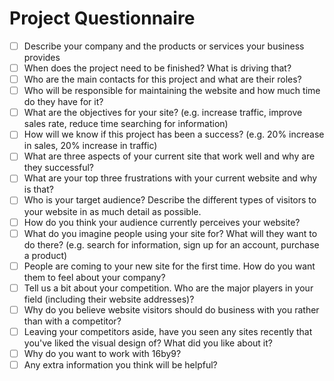 # Project Questionnaire

- [ ] Describe your company and the products or services your business provides
- [ ] When does the project need to be finished? What is driving that?
- [ ] Who are the main contacts for this project and what are their roles?
- [ ] Who will be responsible for maintaining the website and how much time do they have for it?
- [ ] What are the objectives for your site? (e.g. increase traffic, improve sales rate, reduce time searching for information)
- [ ] How will we know if this project has been a success? (e.g. 20% increase in sales, 20% increase in traffic)
- [ ] What are three aspects of your current site that work well and why are they successful?
- [ ] What are your top three frustrations with your current website and why is that?
- [ ] Who is your target audience? Describe the different types of visitors to your website in as much detail as possible. 
- [ ] How do you think your audience currently perceives your website?
- [ ] What do you imagine people using your site for? What will they want to do there? (e.g. search for information, sign up for an account, purchase a product)
- [ ] People are coming to your new site for the first time. How do you want them to feel about your company?
- [ ] Tell us a bit about your competition. Who are the major players in your field (including their website addresses)? 
- [ ] Why do you believe website visitors should do business with you rather than with a competitor?
- [ ] Leaving your competitors aside, have you seen any sites recently that you've liked the visual design of? What did you like about it?
- [ ] Why do you want to work with 16by9?
- [ ] Any extra information you think will be helpful?